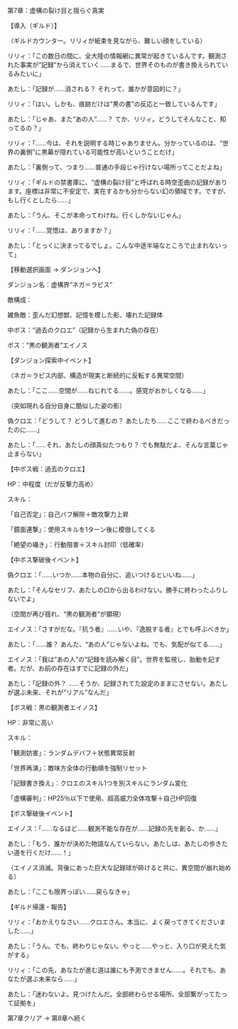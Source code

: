 第7章：虚構の裂け目と揺らぐ真実

【導入（ギルド）】

（ギルドカウンター。リリィが紙束を見ながら、難しい顔をしている）

リリィ：「この数日の間に、全大陸の情報網に異常が起きているんです。観測された事実が“記録”から消えていく……まるで、世界そのものが書き換えられているみたいに」

あたし：「記録が……消される？ それって、誰かが意図的に？」

リリィ：「はい。しかも、痕跡だけは“黒の書”の反応と一致しているんです」

あたし：「じゃあ、また“あの人”……？ てか、リリィ。どうしてそんなこと、知ってるの？」

リリィ：「……今は、それを説明する時じゃありません。分かっているのは、“世界の裏側”に黒幕が隠れている可能性が高いということだけ」

あたし：「裏側って、つまり……普通の手段じゃ行けない場所ってことだよね」

リリィ：「ギルドの禁書庫に、“虚構の裂け目”と呼ばれる時空歪曲の記録があります。座標は非常に不安定で、実在するかも分からない幻の領域です。ですが、もし行くとしたら……」

あたし：「うん、そこが本命ってわけね。行くしかないじゃん」

リリィ：「……覚悟は、ありますか？」

あたし：「とっくに決まってるでしょ。こんな中途半端なところで止まれないって」

【移動選択画面 → ダンジョンへ】

ダンジョン名：虚構界“ネガ＝ラピス”

敵構成：

雑魚敵：歪んだ幻想獣、記憶を模した影、壊れた記録体

中ボス：“過去のクロエ”（記録から生まれた偽の存在）

ボス：“黒の観測者”エイノス

【ダンジョン探索中イベント】

（ネガ＝ラピス内部、構造が現実と断続的に反転する異常空間）

あたし：「ここ……空間が……ねじれてる……。感覚がおかしくなる……」

（突如現れる自分自身に酷似した姿の影）

偽クロエ：「どうして？ どうして進むの？ あたしたち……ここで終わるべきだったのに……」

あたし：「……それ、あたしの顔真似たつもり？ でも無駄だよ、そんな言葉じゃ止まらない」

【中ボス戦：過去のクロエ】

HP：中程度（だが反撃力高め）

スキル：

「自己否定」：自己バフ解除＋敵攻撃力上昇

「鏡面連撃」：使用スキルを1ターン後に模倣してくる

「絶望の囁き」：行動阻害＋スキル封印（低確率）

【中ボス撃破後イベント】

偽クロエ：「……いつか……本物の自分に、追いつけるといいね……」

あたし：「そんなセリフ、あたしの口から出るわけない。勝手に終わったふりしないでよ」

（空間が再び揺れ、“黒の観測者”が顕現）

エイノス：「さすがだな。『抗う者』……いや、『逸脱する者』とでも呼ぶべきか」

あたし：「……誰？ あんた、“あの人”じゃないよね。でも、気配が似てる……」

エイノス：「我は“あの人”の“記録を読み解く目”。世界を監視し、胎動を記す者。だが、お前の存在はすでに記録の外だ」

あたし：「記録の外？ ……そうか、記録されてた設定のままにさせない。あたしが選ぶ未来、それが“リアル”なんだ」

【ボス戦：黒の観測者エイノス】

HP：非常に高い

スキル：

「観測妨害」：ランダムデバフ＋状態異常反射

「世界再演」：敵味方全体の行動順を強制リセット

「記録書き換え」：クロエのスキル1つを別スキルにランダム変化

「虚構審判」：HP25％以下で使用、超高威力全体攻撃＋自己HP回復

【ボス撃破後イベント】

エイノス：「……なるほど……観測不能な存在が……記録の先を創る、か……」

あたし：「もう、誰かが決めた物語なんていらない。あたしは、あたしの歩きたい道を行くだけ……！」

（エイノス消滅。背後にあった巨大な記録球が砕けると共に、異空間が崩れ始める）

あたし：「ここも限界っぽい……戻らなきゃ」

【ギルド帰還・報告】

リリィ：「おかえりなさい……クロエさん。本当に、よく戻ってきてくださいました……」

あたし：「うん。でも、終わりじゃない。やっと……やっと、入り口が見えた気がする」

リリィ：「この先、あなたが進む道は誰にも予測できません……。それでも、あなたが選ぶ未来なら……」

あたし：「迷わないよ。見つけたんだ。全部終わらせる場所、全部繋がってたって証拠を」

第7章クリア → 第8章へ続く